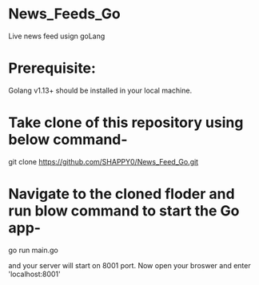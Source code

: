 # News_Feeds_Go
Live news feed usign goLang

# Prerequisite:
Golang v1.13+ should be installed in your local machine.

# Take clone of this repository using below command-
git clone https://github.com/SHAPPY0/News_Feed_Go.git

# Navigate to the cloned floder and run blow command to start the Go app-

go run main.go

and your server will start on 8001 port. Now open your broswer and enter 'localhost:8001'
